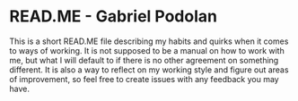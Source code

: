 # READ.ME - Gabriel Podolan
This is a short READ.ME file describing my habits and quirks when it comes to ways of working. It is not supposed to be a manual on how to work with me, but what I will default to if there is no other agreement on something different.
It is also a way to reflect on my working style and figure out areas of improvement, so feel free to create issues with any feedback you may have.
